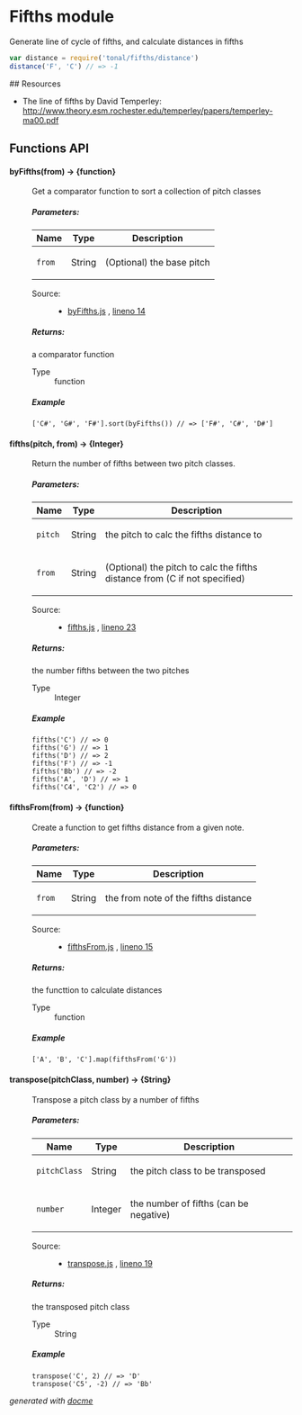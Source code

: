 # Fifths module

Generate line of cycle of fifths, and calculate distances in fifths

```js
var distance = require('tonal/fifths/distance')
distance('F', 'C') // => -1
```

## Resources

- The line of fifths by David Temperley: http://www.theory.esm.rochester.edu/temperley/papers/temperley-ma00.pdf

## Functions API


<!-- START docme generated API please keep comment here to allow auto update -->
<!-- DON'T EDIT THIS SECTION, INSTEAD RE-RUN docme TO UPDATE -->

<div>
<div class="jsdoc-githubify">
<section>
<article>
<div class="container-overview">
<dl class="details">
</dl>
</div>
<dl>
<dt>
<h4 class="name" id="byFifths"><span class="type-signature"></span>byFifths<span class="signature">(from)</span><span class="type-signature"> &rarr; {function}</span></h4>
</dt>
<dd>
<div class="description">
<p>Get a comparator function to sort a collection of pitch classes</p>
</div>
<h5>Parameters:</h5>
<table class="params">
<thead>
<tr>
<th>Name</th>
<th>Type</th>
<th class="last">Description</th>
</tr>
</thead>
<tbody>
<tr>
<td class="name"><code>from</code></td>
<td class="type">
<span class="param-type">String</span>
</td>
<td class="description last"><p>(Optional) the base pitch</p></td>
</tr>
</tbody>
</table>
<dl class="details">
<dt class="tag-source">Source:</dt>
<dd class="tag-source"><ul class="dummy">
<li>
<a href="https://github.com/danigb/tonal/blob/master/lib/fifths/byFifths.js">byFifths.js</a>
<span>, </span>
<a href="https://github.com/danigb/tonal/blob/master/lib/fifths/byFifths.js#L14">lineno 14</a>
</li>
</ul></dd>
</dl>
<h5>Returns:</h5>
<div class="param-desc">
<p>a comparator function</p>
</div>
<dl>
<dt>
Type
</dt>
<dd>
<span class="param-type">function</span>
</dd>
</dl>
<h5>Example</h5>
<pre class="prettyprint"><code>['C#', 'G#', 'F#'].sort(byFifths()) // => ['F#', 'C#', 'D#']</code></pre>
</dd>
<dt>
<h4 class="name" id="fifths"><span class="type-signature"></span>fifths<span class="signature">(pitch, from)</span><span class="type-signature"> &rarr; {Integer}</span></h4>
</dt>
<dd>
<div class="description">
<p>Return the number of fifths between two pitch classes.</p>
</div>
<h5>Parameters:</h5>
<table class="params">
<thead>
<tr>
<th>Name</th>
<th>Type</th>
<th class="last">Description</th>
</tr>
</thead>
<tbody>
<tr>
<td class="name"><code>pitch</code></td>
<td class="type">
<span class="param-type">String</span>
</td>
<td class="description last"><p>the pitch to calc the fifths distance to</p></td>
</tr>
<tr>
<td class="name"><code>from</code></td>
<td class="type">
<span class="param-type">String</span>
</td>
<td class="description last"><p>(Optional) the pitch to calc the fifths distance from
(C if not specified)</p></td>
</tr>
</tbody>
</table>
<dl class="details">
<dt class="tag-source">Source:</dt>
<dd class="tag-source"><ul class="dummy">
<li>
<a href="https://github.com/danigb/tonal/blob/master/lib/fifths/fifths.js">fifths.js</a>
<span>, </span>
<a href="https://github.com/danigb/tonal/blob/master/lib/fifths/fifths.js#L23">lineno 23</a>
</li>
</ul></dd>
</dl>
<h5>Returns:</h5>
<div class="param-desc">
<p>the number fifths between the two pitches</p>
</div>
<dl>
<dt>
Type
</dt>
<dd>
<span class="param-type">Integer</span>
</dd>
</dl>
<h5>Example</h5>
<pre class="prettyprint"><code>fifths('C') // => 0
fifths('G') // => 1
fifths('D') // => 2
fifths('F') // => -1
fifths('Bb') // => -2
fifths('A', 'D') // => 1
fifths('C4', 'C2') // => 0</code></pre>
</dd>
<dt>
<h4 class="name" id="fifthsFrom"><span class="type-signature"></span>fifthsFrom<span class="signature">(from)</span><span class="type-signature"> &rarr; {function}</span></h4>
</dt>
<dd>
<div class="description">
<p>Create a function to get fifths distance from a given note.</p>
</div>
<h5>Parameters:</h5>
<table class="params">
<thead>
<tr>
<th>Name</th>
<th>Type</th>
<th class="last">Description</th>
</tr>
</thead>
<tbody>
<tr>
<td class="name"><code>from</code></td>
<td class="type">
<span class="param-type">String</span>
</td>
<td class="description last"><p>the from note of the fifths distance</p></td>
</tr>
</tbody>
</table>
<dl class="details">
<dt class="tag-source">Source:</dt>
<dd class="tag-source"><ul class="dummy">
<li>
<a href="https://github.com/danigb/tonal/blob/master/lib/fifths/fifthsFrom.js">fifthsFrom.js</a>
<span>, </span>
<a href="https://github.com/danigb/tonal/blob/master/lib/fifths/fifthsFrom.js#L15">lineno 15</a>
</li>
</ul></dd>
</dl>
<h5>Returns:</h5>
<div class="param-desc">
<p>the functtion to calculate distances</p>
</div>
<dl>
<dt>
Type
</dt>
<dd>
<span class="param-type">function</span>
</dd>
</dl>
<h5>Example</h5>
<pre class="prettyprint"><code>['A', 'B', 'C'].map(fifthsFrom('G'))</code></pre>
</dd>
<dt>
<h4 class="name" id="transpose"><span class="type-signature"></span>transpose<span class="signature">(pitchClass, number)</span><span class="type-signature"> &rarr; {String}</span></h4>
</dt>
<dd>
<div class="description">
<p>Transpose a pitch class by a number of fifths</p>
</div>
<h5>Parameters:</h5>
<table class="params">
<thead>
<tr>
<th>Name</th>
<th>Type</th>
<th class="last">Description</th>
</tr>
</thead>
<tbody>
<tr>
<td class="name"><code>pitchClass</code></td>
<td class="type">
<span class="param-type">String</span>
</td>
<td class="description last"><p>the pitch class to be transposed</p></td>
</tr>
<tr>
<td class="name"><code>number</code></td>
<td class="type">
<span class="param-type">Integer</span>
</td>
<td class="description last"><p>the number of fifths (can be negative)</p></td>
</tr>
</tbody>
</table>
<dl class="details">
<dt class="tag-source">Source:</dt>
<dd class="tag-source"><ul class="dummy">
<li>
<a href="https://github.com/danigb/tonal/blob/master/lib/fifths/transpose.js">transpose.js</a>
<span>, </span>
<a href="https://github.com/danigb/tonal/blob/master/lib/fifths/transpose.js#L19">lineno 19</a>
</li>
</ul></dd>
</dl>
<h5>Returns:</h5>
<div class="param-desc">
<p>the transposed pitch class</p>
</div>
<dl>
<dt>
Type
</dt>
<dd>
<span class="param-type">String</span>
</dd>
</dl>
<h5>Example</h5>
<pre class="prettyprint"><code>transpose('C', 2) // => 'D'
transpose('C5', -2) // => 'Bb'</code></pre>
</dd>
</dl>
</article>
</section>
</div>

*generated with [docme](https://github.com/thlorenz/docme)*
</div>
<!-- END docme generated API please keep comment here to allow auto update -->
